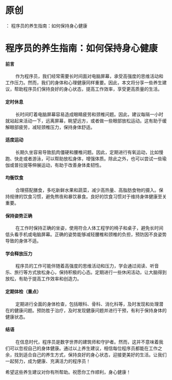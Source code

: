 # 原创
：  程序员的养生指南：如何保持身心健康

# 程序员的养生指南：如何保持身心健康

#### 前言

        作为程序员，我们经常需要长时间面对电脑屏幕，承受高强度的思维活动和工作压力。然而，我们的身体和心理健康同样重要。因此，本文将分享一些养生建议，帮助程序员们保持良好的身心状态，提高工作效率，享受更高质量的生活。

#### **定时休息**

        长时间盯着电脑屏幕容易造成眼睛疲劳和颈椎问题。因此，建议每隔一小时就站起来活动一下，远离屏幕，眺望远方，或者做一些眼部放松运动。这有助于缓解眼部疲劳，减轻颈椎压力，保持身体舒适。

#### **适度运动**

        长期久坐容易导致肌肉僵硬和腰椎问题。因此，定期进行有氧运动，比如慢跑、快走或者游泳，可以帮助放松身体，增强体质。除此之外，也可以尝试一些瑜伽或普拉提等伸展运动，有助于改善身体柔韧性。

#### **均衡饮食**

        合理搭配膳食，多吃新鲜水果和蔬菜，减少高热量、高脂肪食物的摄入。保持规律的饮食习惯，避免熬夜和暴饮暴食。良好的饮食习惯对于维持身体健康至关重要。

#### **保持姿势正确**

        在工作时保持正确的坐姿，使用符合人体工程学的椅子和桌子，避免长时间低头看手机或电脑屏幕。正确的姿势能够减轻腰椎和颈椎的负担，预防因不良姿势导致的身体不适。

#### **学会释放压力**

        程序员的工作可能伴随着高强度的思维活动和压力，学会通过阅读、听音乐、旅行等方式放松身心，保持积极的心态。定期进行一些休闲活动，让大脑得到放松，有助于提高工作效率和创造力。

#### **定期体检（重点）**

        定期进行全面的身体检查，包括眼科、骨科、消化科等，及时发现和处理潜在的健康问题。预防胜于治疗，及时发现健康问题并进行干预，有利于保持身体的健康状态。

#### 结语

        在信息时代，程序员是数字世界的建筑师和守护者。然而，这并不意味着我们可以忽视自己的身体健康。通过以上养生建议，相信每位程序员都能在工作之余，找到适合自己的养生方式，保持良好的身心状态，迎接更美好的生活。让我们一起努力，成为健康、充满活力的程序员！

希望这些养生建议对你有所帮助。祝愿你工作顺利，身心健康！
